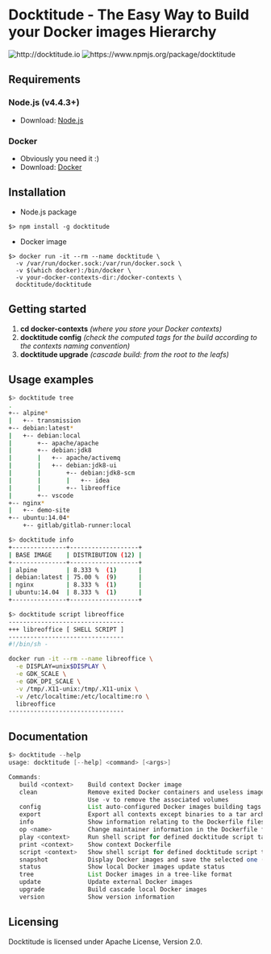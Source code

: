 # Docktitude - The Easy Way to Build your Docker images Hierarchy

![](https://raw.githubusercontent.com/docktitude/docktitude/master/docs/docktitude-logo.png "http://docktitude.io")
![](http://img.shields.io/npm/v/docktitude.svg?style=flat "https://www.npmjs.org/package/docktitude")



## Requirements

### Node.js (v4.4.3+)
- Download: [Node.js](https://nodejs.org)

### Docker
- Obviously you need it :)
- Download: [Docker](https://www.docker.com)


## Installation

- Node.js package
```
$> npm install -g docktitude
```

- Docker image
```
$> docker run -it --rm --name docktitude \
  -v /var/run/docker.sock:/var/run/docker.sock \
  -v $(which docker):/bin/docker \
  -v your-docker-contexts-dir:/docker-contexts \
  docktitude/docktitude
```


## Getting started

1. **cd docker-contexts** *(where you store your Docker contexts)*
2. **docktitude config** *(check the computed tags for the build according to the contexts naming convention)*
3. **docktitude upgrade** *(cascade build: from the root to the leafs)*


## Usage examples

```bash
$> docktitude tree
.
+-- alpine*
|   +-- transmission
+-- debian:latest*
|   +-- debian:local
|       +-- apache/apache
|       +-- debian:jdk8
|       |   +-- apache/activemq
|       |   +-- debian:jdk8-ui
|       |       +-- debian:jdk8-scm
|       |       |   +-- idea
|       |       +-- libreoffice
|       +-- vscode
+-- nginx*
|   +-- demo-site
+-- ubuntu:14.04*
    +-- gitlab/gitlab-runner:local
```


```bash
$> docktitude info
+---------------+-------------------+
| BASE IMAGE    | DISTRIBUTION (12) |
+---------------+-------------------+
| alpine        | 8.333 %  (1)      |
| debian:latest | 75.00 %  (9)      |
| nginx         | 8.333 %  (1)      |
| ubuntu:14.04  | 8.333 %  (1)      |
+---------------+-------------------+
```


```bash
$> docktitude script libreoffice
--------------------------------
+++ libreoffice [ SHELL SCRIPT ]
--------------------------------
#!/bin/sh -

docker run -it --rm --name libreoffice \
  -e DISPLAY=unix$DISPLAY \
  -e GDK_SCALE \
  -e GDK_DPI_SCALE \
  -v /tmp/.X11-unix:/tmp/.X11-unix \
  -v /etc/localtime:/etc/localtime:ro \
  libreoffice
--------------------------------
```


## Documentation

```java
$> docktitude --help
usage: docktitude [--help] <command> [<args>]

Commands:
   build <context>    Build context Docker image
   clean              Remove exited Docker containers and useless images
                      Use -v to remove the associated volumes
   config             List auto-configured Docker images building tags
   export             Export all contexts except binaries to a tar archive
   info               Show information relating to the Dockerfile files
   op <name>          Change maintainer information in the Dockerfile files
   play <context>     Run shell script for defined docktitude script tags
   print <context>    Show context Dockerfile
   script <context>   Show shell script for defined docktitude script tags
   snapshot           Display Docker images and save the selected one (.tar)
   status             Show local Docker images update status
   tree               List Docker images in a tree-like format
   update             Update external Docker images
   upgrade            Build cascade local Docker images
   version            Show version information
```


## Licensing

Docktitude is licensed under Apache License, Version 2.0.
